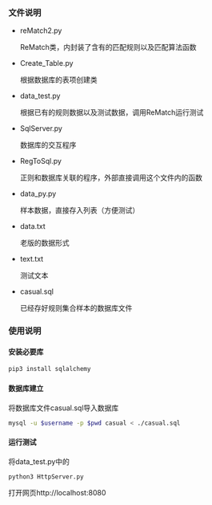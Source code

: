 ### 文件说明
- reMatch2.py
   
   ReMatch类，内封装了含有的匹配规则以及匹配算法函数
- Create_Table.py

   根据数据库的表项创建类
- data_test.py

   根据已有的规则数据以及测试数据，调用ReMatch运行测试
- SqlServer.py

   数据库的交互程序
-  RegToSql.py

   正则和数据库关联的程序，外部直接调用这个文件内的函数 
- data_py.py

   样本数据，直接存入列表（方便测试）

- data.txt

   老版的数据形式
   
- text.txt

   测试文本
 
- casual.sql

     已经存好规则集合样本的数据库文件
   
###  使用说明
#### 安装必要库

```bash
pip3 install sqlalchemy
```

#### 数据库建立
将数据库文件casual.sql导入数据库

```bash
mysql -u $username -p $pwd casual < ./casual.sql
```

#### 运行测试
将data_test.py中的

```bash
python3 HttpServer.py
```
打开网页http://localhost:8080
